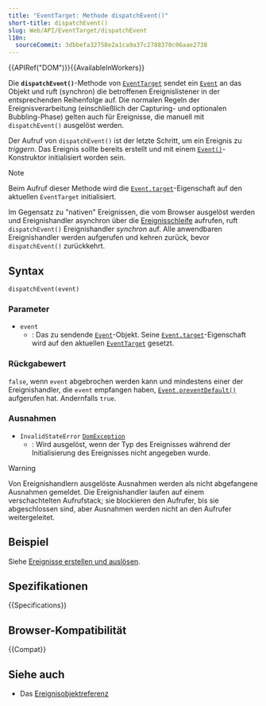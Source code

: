 ```yaml
---
title: "EventTarget: Methode dispatchEvent()"
short-title: dispatchEvent()
slug: Web/API/EventTarget/dispatchEvent
l10n:
  sourceCommit: 3dbbefa32758e2a1ca9a37c2788370c06aae2738
---
```


{{APIRef("DOM")}}{{AvailableInWorkers}}

Die **`dispatchEvent()`**-Methode von [`EventTarget`](/de/docs/Web/API/EventTarget) sendet ein [`Event`](/de/docs/Web/API/Event) an das Objekt und ruft (synchron) die betroffenen Ereignislistener in der entsprechenden Reihenfolge auf. Die normalen Regeln der Ereignisverarbeitung (einschließlich der Capturing- und optionalen Bubbling-Phase) gelten auch für Ereignisse, die manuell mit `dispatchEvent()` ausgelöst werden.

Der Aufruf von `dispatchEvent()` ist der letzte Schritt, um ein Ereignis zu _triggern_. Das Ereignis sollte bereits erstellt und mit einem [`Event()`](/de/docs/Web/API/Event/Event)-Konstruktor initialisiert worden sein.

> [!NOTE]
> Beim Aufruf dieser Methode wird die [`Event.target`](/de/docs/Web/API/Event/target)-Eigenschaft auf den aktuellen `EventTarget` initialisiert.

Im Gegensatz zu "nativen" Ereignissen, die vom Browser ausgelöst werden und Ereignishandler asynchron über die [Ereignisschleife](/de/docs/Web/JavaScript/Reference/Execution_model) aufrufen, ruft `dispatchEvent()` Ereignishandler _synchron_ auf. Alle anwendbaren Ereignishandler werden aufgerufen und kehren zurück, bevor `dispatchEvent()` zurückkehrt.

## Syntax

```js-nolint
dispatchEvent(event)
```

### Parameter

- `event`
  - : Das zu sendende [`Event`](/de/docs/Web/API/Event)-Objekt. Seine [`Event.target`](/de/docs/Web/API/Event/target)-Eigenschaft wird auf den aktuellen [`EventTarget`](/de/docs/Web/API/EventTarget) gesetzt.

### Rückgabewert

`false`, wenn `event` abgebrochen werden kann und mindestens einer der Ereignishandler, die `event` empfangen haben, [`Event.preventDefault()`](/de/docs/Web/API/Event/preventDefault) aufgerufen hat. Andernfalls `true`.

### Ausnahmen

- `InvalidStateError` [`DomException`](/de/docs/Web/API/DOMException)
  - : Wird ausgelöst, wenn der Typ des Ereignisses während der Initialisierung des Ereignisses nicht angegeben wurde.

> [!WARNING]
> Von Ereignishandlern ausgelöste Ausnahmen werden als nicht abgefangene Ausnahmen gemeldet. Die Ereignishandler laufen auf einem verschachtelten Aufrufstack; sie blockieren den Aufrufer, bis sie abgeschlossen sind, aber Ausnahmen werden nicht an den Aufrufer weitergeleitet.

## Beispiel

Siehe [Ereignisse erstellen und auslösen](/de/docs/Web/Events/Creating_and_triggering_events).

## Spezifikationen

{{Specifications}}

## Browser-Kompatibilität

{{Compat}}

## Siehe auch

- Das [Ereignisobjektreferenz](/de/docs/Web/API/Event)
